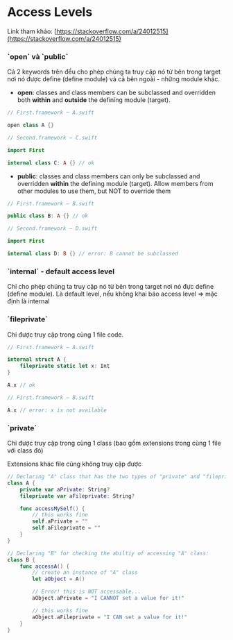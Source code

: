 # Access Levels

Link tham khảo: [https://stackoverflow.com/a/24012515](https://stackoverflow.com/a/24012515)

### \`open\` và \`public\`

Cả 2 keywords trên đều cho phép chúng ta truy cập nó từ bên trong target nơi nó được define (define module) và cả bên ngoài - những module khác.

* **open**: classes and class members can be subclassed and overridden both **within** and **outside** the defining module (target).

```swift
// First.framework – A.swift

open class A {}
```

```swift
// Second.framework – C.swift

import First

internal class C: A {} // ok
```

* **public**: classes and class members can only be subclassed and overridden **within** the defining module (target). Allow members from other modules to use them, but NOT to override them

```swift
// First.framework – B.swift

public class B: A {} // ok
```

```swift
// Second.framework – D.swift

import First

internal class D: B {} // error: B cannot be subclassed
```

### \`internal\` - default access level

Chỉ cho phép chúng ta truy cập nó từ bên trong target nơi nó đực define (define module). Là default level, nếu không khai báo access level => mặc định là internal

### \`fileprivate\`

Chỉ được truy cập trong cùng 1 file code.

```swift
// First.framework – A.swift

internal struct A {
    fileprivate static let x: Int
}

A.x // ok
```

```swift
// First.framework – B.swift

A.x // error: x is not available
```

### \`private\`

Chỉ được truy cập trong cùng 1 class (bao gồm extensions trong cùng 1 file với class đó)

Extensions khác file cũng không truy cập được

```swift
// Declaring "A" class that has the two types of "private" and "fileprivate":
class A {
    private var aPrivate: String?
    fileprivate var aFileprivate: String?

    func accessMySelf() {
        // this works fine
        self.aPrivate = ""
        self.aFileprivate = ""
    }
}

// Declaring "B" for checking the abiltiy of accessing "A" class:
class B {
    func accessA() {
        // create an instance of "A" class
        let aObject = A()

        // Error! this is NOT accessable...
        aObject.aPrivate = "I CANNOT set a value for it!"

        // this works fine
        aObject.aFileprivate = "I CAN set a value for it!"
    }
}
```
